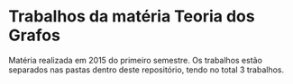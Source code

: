 # Trabalhos da matéria Teoria dos Grafos

Matéria realizada em 2015 do primeiro semestre. Os trabalhos estão separados nas pastas dentro deste repositório, tendo no total 3 trabalhos.
